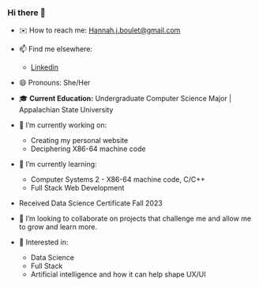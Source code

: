 ### Hi there 👋
- ✉️ How to reach me: [Hannah.j.boulet@gmail.com](mailto:Hannah.j.boulet@gmail.com)
- 📫 Find me elsewhere:
    - [Linkedin](https://www.linkedin.com/in/hannah-boulet-74380b228/)
- 😄 Pronouns: She/Her
- 🎓 **Current Education:** Undergraduate Computer Science Major | Appalachian State University

- 🔭 I’m currently working on:
    - Creating my personal website
    - Deciphering X86-64 machine code
- 🌱 I’m currently learning:
    - Computer Systems 2 
          - X86-64 machine code, C/C++
    - Full Stack Web Development
- Received Data Science Certificate Fall 2023
- 👯 I’m looking to collaborate on projects that challenge me and allow me to grow and learn more.
- 📓 Interested in:
    - Data Science
    - Full Stack
    - Artificial intelligence and how it can help shape UX/UI
